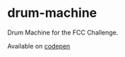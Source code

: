 # drum-machine


Drum Machine for the FCC Challenge.

Available on [codepen](https://codepen.io/kor-al/pen/ExZKNpL)


